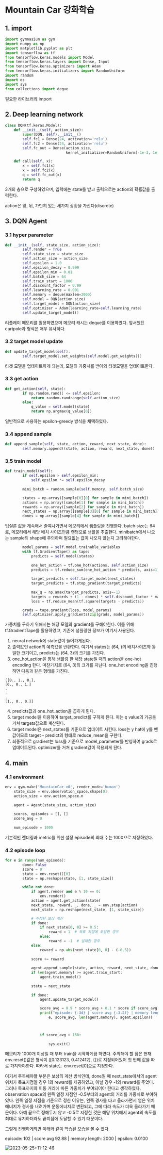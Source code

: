 # Mountain Car 강화학습

## 1. import
``` python
import gymnasium as gym
import numpy as np
import matplotlib.pyplot as plt
import tensorflow as tf
from tensorflow.keras.models import Model
from tensorflow.keras.layers import Dense, Input
from tensorflow.keras.optimizers import Adam
from tensorflow.keras.initializers import RandomUniform
import random
import os
import sys
from collections import deque
```
필요한 라이브러리 import

## 2. Deep learning network
``` python
class DQN(tf.keras.Model):
    def __init__(self, action_size):
        super(DQN, self).__init__()
        self.fc1 = Dense(24, activation='relu')
        self.fc2 = Dense(24, activation='relu')
        self.fc_out = Dense(action_size,
                            kernel_initializer=RandomUniform(-1e-3, 1e-3))

    def call(self, x):
        x = self.fc1(x)
        x = self.fc2(x)
        q = self.fc_out(x)
        return q
```
3개의 층으로 구성하였으며, 입력에는 state를 받고 출력으로는 action의 확률값을 출력한다.

action은 앞, 뒤, 가만히 있는 세가지 상황을 가진다(discrete)

## 3. DQN Agent
### 3.1 hyper parameter
``` python
def __init__(self, state_size, action_size):
        self.render = True
        self.state_size = state_size
        self.action_size = action_size
        self.epsilon = 1.0
        self.epsilon_decay = 0.999
        self.epsilon_min = 0.01
        self.batch_size = 64
        self.train_start = 1000
        self.discount_factor = 0.99
        self.learning_rate = 0.001
        self.memory = deque(maxlen=2000)
        self.model = DQN(action_size)
        self.target_model = DQN(action_size)
        self.optimizer = Adam(learning_rate=self.learning_rate)
        self.update_target_model()
```

리플레이 메모리를 활용하였으며 메모리 캐시는 deque를 이용하였다. 앞서했던 cartpole과 형식은 매우 유사하다.

### 3.2 target model update
```python
def update_target_model(self):
        self.target_model.set_weights(self.model.get_weights())
```
타겟 모델을 업데이트하게 되는데, 모델의 가중치를 받아와 타겟모델을 업데이트한다.

### 3.3 get action
```python
def get_action(self, state):
        if np.random.rand() <= self.epsilon:
            return random.randrange(self.action_size)
        else:
            q_value = self.model(state)
            return np.argmax(q_value[0])
```
일반적으로 사용하는 epsilon-greedy 방식을 채택하였다.

### 3.4 append sample
```python
def append_sample(self, state, action, reward, next_state, done):
        self.memory.append((state, action, reward, next_state, done))
```

### 3.5 train model
``` python
def train_model(self):
        if self.epsilon > self.epsilon_min:
            self.epsilon *= self.epsilon_decay
            
        mini_batch = random.sample(self.memory, self.batch_size)

        states = np.array([sample[0][0] for sample in mini_batch])
        actions = np.array([sample[1] for sample in mini_batch])
        rewards = np.array([sample[2] for sample in mini_batch])
        next_states = np.array([sample[3][0] for sample in mini_batch])
        dones = np.array([sample[4] for sample in mini_batch])
```
입실론 값을 계속해서 줄여나가면서 메모리에서 샘플링을 진행한다.
batch size는 64로, 메모리에서 해당 배치 사이즈만큼 랜덤으로 샘플을 추출한다.
minibatch에서 나오는 sample의 shape에 주의하며 필요없는 값이 나오지 않는지 고려해야한다.

```python
        model_params = self.model.trainable_variables
        with tf.GradientTape() as tape:
            predicts = self.model(states)
            
            one_hot_action = tf.one_hot(actions, self.action_size)
            predicts = tf.reduce_sum(one_hot_action * predicts, axis=1)            
            
            target_predicts = self.target_model(next_states)
            target_predicts = tf.stop_gradient(target_predicts)
            
            max_q = np.amax(target_predicts, axis=-1)
            targets = rewards + (1 - dones) * self.discount_factor * max_q
            loss = tf.reduce_mean(tf.square(targets - predicts))

        grads = tape.gradient(loss, model_params)
        self.optimizer.apply_gradients(zip(grads, model_params))
```
가중치를 구하기 위해서는 해당 모델의 gradient를 구해야한다. 이를 위해 tf.GradientTape를 활용하였고, 기존에 샘플링한 정보가 여기서 사용된다.

1. neural network에 state값이 들어가게된다.
2. 출력값인 action의 예측값을 반환한다. 여기서 states는 (64, )의 배치사이즈와 동일한 크기이고, predicts는 (64, 3)의 크기를 가진다.
3. one_hot_action을 통해 샘플링 한 해당 state일 때의 action을 one-hot encoding 한다. 마찬가지로 (64, 3)의 크기를 지닌다.
one_hot encoding을 진행하면 다음과 같은 형태를 가진다.
```
[[0., 1., 0.],
[0., 0., 1.]
.
.
.
[1., 0., 0.]]
```


4. predicts값과 one_hot_action을 곱하게 된다. 
5. target model을 이용하여 target_predict를 구하게 된다. 이는 q value의 가공을 거쳐 targets값으로 계산된다.
6. target model은 next_states를 기준으로 업데이트 시킨다. loss는 y hat에 y를 뺀 값이므로 target - predict의 형태로 reduce_mean을 구한다. 
7. 최종적으로 gradient는 loss를 기준으로 model_parameter를 반영하여 grads로 업데이트된다. optimizer를 거쳐 gradient값이 적용되게 된다.

## 4. main
### 4.1 environment 
```python
env = gym.make('MountainCar-v0', render_mode='human')
    state_size = env.observation_space.shape[0]
    action_size = env.action_space.n
    
    agent = Agent(state_size, action_size)
    
    scores, episodes = [], []
    score_avg = 0
    
    num_episode = 1000
```
기본적인 렌더링과 metric를 위한 설정
episode의 최대 수는 1000으로 지정하였다.

### 4.2 episode loop
```python
for e in range(num_episode):
        done= False
        score = 0
        state = env.reset()[0]
        state = np.reshape(state, [1, state_size])

        while not done:
            if agent.render and e % 10 == 0:
                env.render()
            action = agent.get_action(state)
            next_state, reward, _, done, _ = env.step(action)
            next_state = np.reshape(next_state, [1, state_size])

            # 수정된 보상 계산
            if done:
                if next_state[0, 0] >= 0.5:
                    reward = 1  # 목표 지점에 도달한 경우
                else:
                    reward = -1  # 실패한 경우
            else:
                reward = np.abs(next_state[0, 0] - (-0.5))
                
            score += reward
            
            agent.append_sample(state, action, reward, next_state, done)
            if len(agent.memory) >= agent.train_start:
                agent.train_model()
                
            state = next_state
            
            if done:
                agent.update_target_model()

                score_avg = 0.9 * score_avg + 0.1 * score if score_avg != 0 else score
                print("episode: {:3d} | score avg {:3.2f} | memory length: {:4d} | epsilon: {:.4f}".format(
                    e, score_avg, len(agent.memory), agent.epsilon))


                
                if score_avg > 150:
                    
                    sys.exit()
```
메모리가 1000개 이상일 때 부터 train을 시작하게끔 하였다. 
주의해야 할 점은 현재 env.reset()값은 형식이 ([0.123123, 0.412412], {})로 지정되어있어 첫 번째 값을 따로 가져와야한다. 따라서 state는 env.reset[0]으로 지정한다.

여기서 주목해야할 부분은 보상의 계산 방식인데, done일 때 next_state에서의 agent위치가 목표지점일 경우 1의 reward를 제공하였고, 아닐 경우 -1의 reward를 주었다. 그러나 목표까지의 이동 거리에 따른 가중치가 부여되어야 한다고 생각하였다. observation space의 왼쪽 일정 지점인 -0.5부터의 agent의 거리를 가중치로 부여하였다. 왼쪽 일정 지점을 기준으로 정한 이유는, 왼쪽 경사를 타고 올라가면서 얻은 위치에너지가 경사를 내려가며 운동에너지로 변환되고, 그에 따라 속도가 더욱 올라가기 때문이다. 아예 끝으로 정해두지 않고 -0.5로 지정한 것은 해당 위치에서 agent의 속도를 최대로 유지하더라도 끝지점에 도달할 수 있기 때문이다. 

그렇게 진행하게되면 아래와 같이 학습된 모습을 볼 수 있다.

episode: 102 | score avg 92.88 | memory length: 2000 | epsilon: 0.0100

![2023-05-25+11-12-46](https://github.com/Bosung-Baek/Reinforcement_Learning_Study/assets/81071956/1647ba16-1eac-408f-940c-5f6d735499a6)


